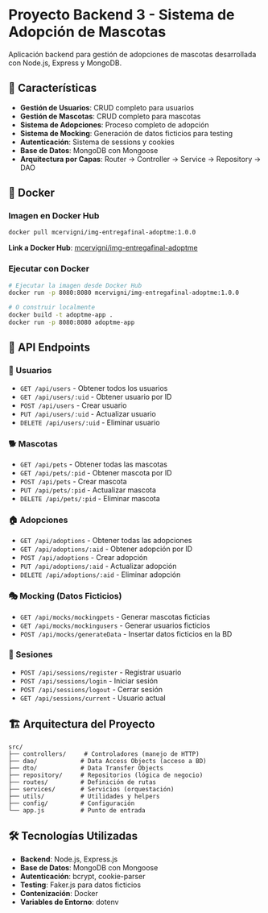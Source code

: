 # Proyecto Backend 3 - Sistema de Adopción de Mascotas

Aplicación backend para gestión de adopciones de mascotas desarrollada con Node.js, Express y MongoDB.

## 🚀 Características

- **Gestión de Usuarios**: CRUD completo para usuarios
- **Gestión de Mascotas**: CRUD completo para mascotas  
- **Sistema de Adopciones**: Proceso completo de adopción
- **Sistema de Mocking**: Generación de datos ficticios para testing
- **Autenticación**: Sistema de sessions y cookies
- **Base de Datos**: MongoDB con Mongoose
- **Arquitectura por Capas**: Router → Controller → Service → Repository → DAO

## 🐳 Docker

### Imagen en Docker Hub
```bash
docker pull mcervigni/img-entregafinal-adoptme:1.0.0
```

**Link a Docker Hub**: [mcervigni/img-entregafinal-adoptme](https://hub.docker.com/r/mcervigni/img-entregafinal-adoptme)

### Ejecutar con Docker
```bash
# Ejecutar la imagen desde Docker Hub
docker run -p 8080:8080 mcervigni/img-entregafinal-adoptme:1.0.0

# O construir localmente
docker build -t adoptme-app .
docker run -p 8080:8080 adoptme-app
```

## 📡 API Endpoints

### 👥 Usuarios
- `GET /api/users` - Obtener todos los usuarios
- `GET /api/users/:uid` - Obtener usuario por ID
- `POST /api/users` - Crear usuario
- `PUT /api/users/:uid` - Actualizar usuario
- `DELETE /api/users/:uid` - Eliminar usuario

### 🐕 Mascotas
- `GET /api/pets` - Obtener todas las mascotas
- `GET /api/pets/:pid` - Obtener mascota por ID
- `POST /api/pets` - Crear mascota
- `PUT /api/pets/:pid` - Actualizar mascota
- `DELETE /api/pets/:pid` - Eliminar mascota

### 🏠 Adopciones
- `GET /api/adoptions` - Obtener todas las adopciones
- `GET /api/adoptions/:aid` - Obtener adopción por ID
- `POST /api/adoptions` - Crear adopción
- `PUT /api/adoptions/:aid` - Actualizar adopción
- `DELETE /api/adoptions/:aid` - Eliminar adopción

### 🎭 Mocking (Datos Ficticios)
- `GET /api/mocks/mockingpets` - Generar mascotas ficticias
- `GET /api/mocks/mockingusers` - Generar usuarios ficticios
- `POST /api/mocks/generateData` - Insertar datos ficticios en la BD

### 🔐 Sesiones
- `POST /api/sessions/register` - Registrar usuario
- `POST /api/sessions/login` - Iniciar sesión
- `POST /api/sessions/logout` - Cerrar sesión
- `GET /api/sessions/current` - Usuario actual

## 🏗️ Arquitectura del Proyecto

```
src/
├── controllers/     # Controladores (manejo de HTTP)
├── dao/            # Data Access Objects (acceso a BD)
├── dto/            # Data Transfer Objects
├── repository/     # Repositorios (lógica de negocio)
├── routes/         # Definición de rutas
├── services/       # Servicios (orquestación)
├── utils/          # Utilidades y helpers
├── config/         # Configuración
└── app.js          # Punto de entrada
```

## 🛠️ Tecnologías Utilizadas

- **Backend**: Node.js, Express.js
- **Base de Datos**: MongoDB con Mongoose
- **Autenticación**: bcrypt, cookie-parser
- **Testing**: Faker.js para datos ficticios
- **Contenización**: Docker
- **Variables de Entorno**: dotenv
